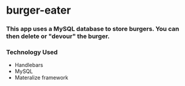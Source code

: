 # burger-eater

### This app uses a MySQL database to store burgers. You can then delete or "devour" the burger. 

### Technology Used
* Handlebars
* MySQL
* Materalize framework
